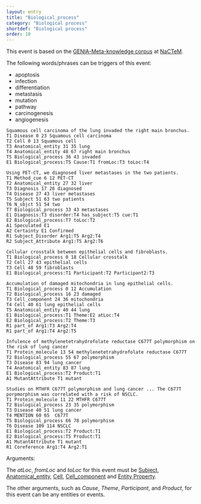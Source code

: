 ```yaml
---
layout: entry
title: "Biological_process"
category: "Biological process"
shortdef: "Biological process"
order: 10
---
```


This event is based on the <a href="http://www.nactem.ac.uk/meta-knowledge/">GENIA-Meta-knowledge corpus</a> at <a href="http://www.nactem.ac.uk/">NaCTeM</a>.

The following words/phrases can be triggers of this event:

- apoptosis
- infection
- differentiation
- metastasis
- mutation
- pathway
- carcinogenesis
- angiogenesis

~~~ ann
Squamous cell carcinoma of the lung invaded the right main bronchus.
T1 Disease 0 23 Squamous cell carcinoma
T2 Cell 0 13 Squamous cell
T3 Anatomical_entity 31 35 lung
T4 Anatomical_entity 48 67 right main bronchus
T5 Biological_process 36 43 invaded
E1 Biological_process:T5 Cause:T1 fromLoc:T3 toLoc:T4
~~~
~~~ ann
Using PET-CT, we diagnosed liver metastases in the two patients.
T1 Method_cue 6 12 PET-CT
T2 Anatomical_entity 27 32 liver
T3 Diagnosis 17 26 diagnosed
T4 Disease 27 43 liver metastases
T5 Subject 51 63 two patients
T6 N_sbjct 51 54 two
T7 Biological_process 33 43 metastases
E1 Diagnosis:T3 disorder:T4 has_subject:T5 cue:T1
E2 Biological_process:T7 toLoc:T2
A1 Speculated E1
A2 Certainty E1 Confirmed
R1 Subject_Disorder Arg1:T5 Arg2:T4
R2 Subject_Attribute Arg1:T5 Arg2:T6
~~~
~~~ ann
Cellular crosstalk between epithelial cells and fibroblasts.
T1 Biological_process 0 18 Cellular crosstalk
T2 Cell 27 43 epithelial cells
T3 Cell 48 59 fibroblasts
E1 Biological_process:T1 Participant:T2 Participant2:T3
~~~
~~~ ann
Accumulation of damaged mitochondria in lung epithelial cells.
T1 Biological_process 0 12 Accumulation
T2 Biological_process 16 23 damaged
T3 Cell_component 24 36 mitochondria
T4 Cell 40 61 lung epithelial cells
T5 Anatomical_entity 40 44 lung
E1 Biological_process:T1 Theme:E2 atLoc:T4
E2 Biological_process:T2 Theme:T3
R1 part_of Arg1:T3 Arg2:T4
R1 part_of Arg1:T4 Arg2:T5
~~~
~~~ ann
Infulence of methylenetetrahydrofolate reductase C677T polymorphism on the risk of lung cancer
T1 Protein_molecule 13 54 methylenetetrahydrofolate reductase C677T
T2 Biological_process 55 67 polymorphism
T3 Disease 83 94 lung cancer
T4 Anatomical_entity 83 87 lung
E1 Biological_process:T2 Product:T1
A1 MutantAttribute T1 mutant
~~~
~~~ ann
Studies on MTHFR C677T polymorphism and lung cancer ... The C677T porpmorphism was correlated with a risk of NSCLC.
T1 Protein_molecule 11 22 MTHFR C677T
T2 Biological_process 23 35 polymorphism
T3 Disease 40 51 lung cancer
T4 MENTION 60 65  C677T
T5 Biological_process 66 78 polymorphism
T6 Disease 109 114 NSCLC
E1 Biological_process:T2 Product:T1
E2 Biological_process:T5 Product:T1
A1 MutantAttribute T1 mutant
R1 Coreference Arg1:T4 Arg2:T1
~~~ 


Arguments:

The *atLoc*, *fromLoc* and *toLoc* for this event must be [Subject](), [Anatomical_entity](), [Cell](), [Cell_component]() and [Entity Property]().

The other arguments, such as *Cause*, *Theme*, *Participant*, and *Product*, for this event can be any entities or events.


<!--details-->



